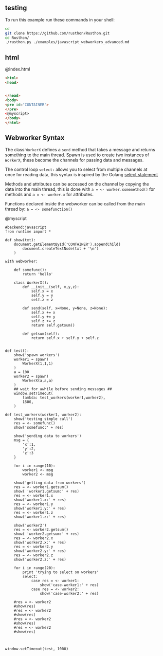 testing
-------

To run this example run these commands in your shell:

```bash
cd
git clone https://github.com/rusthon/Rusthon.git
cd Rusthon/
./rusthon.py ./examples/javascript_webworkers_advanced.md
```

html
----


@index.html
```html
<html>
<head>


</head>
<body>
<pre id="CONTAINER">
</pre>
<@myscript>
</body>
</html>
```

Webworker Syntax
--------------------------

The class `WorkerX` defines a `send` method that takes a message and returns something to the main thread.
Spawn is used to create two instances of `WorkerX`, these become the channels for passing data and messages.

The control loop `select:` allows you to select from multiple channels at once for reading data, 
this syntax is inspired by the Golang [select statement](http://golangtutorials.blogspot.com/2011/06/channels-in-go-range-and-select.html)

Methods and attributes can be accessed on the channel by copying the data into the main thread,
this is done with `a = <- worker.somemethod()` for methods and `a = <- worker.x` for attributes.

Functions declared inside the webworker can be called from the main thread by: `a = <- somefunction()`

@myscript
```rusthon
#backend:javascript
from runtime import *

def show(txt):
	document.getElementById('CONTAINER').appendChild(
		document.createTextNode(txt + '\n')
	)

with webworker:

	def somefunc():
		return 'hello'

	class WorkerX():
		def __init__(self, x,y,z):
			self.x = x
			self.y = y
			self.z = z

		def send(self, x=None, y=None, z=None):
			self.x += x
			self.y += y
			self.z += z
			return self.getsum()

		def getsum(self):
			return self.x + self.y + self.z


def test():
	show('spawn workers')
	worker1 = spawn(
		WorkerX(1,1,1)
	)
	a = 100
	worker2 = spawn(
		WorkerX(a,a,a)
	)
	## wait for awhile before sending messages ##
	window.setTimeout(
		lambda: test_workers(worker1,worker2),
		1500,
	)

def test_workers(worker1, worker2):
	show('testing simple call')
	res = <- somefunc()
	show('somefunc:' + res)

	show('sending data to workers')
	msg = {
		'x':1, 
		'y':2,
		'z':3
	}

	for i in range(10):
		worker1 <- msg
		worker2 <- msg

	show('getting data from workers')
	res = <- worker1.getsum()
	show( 'worker1.getsum:' + res)
	res = <- worker1.x
	show('worker1.x:' + res)
	res = <- worker1.y
	show('worker1.y:' + res)
	res = <- worker1.z
	show('worker1.z:' + res)

	show('worker2')
	res = <- worker2.getsum()
	show( 'worker2.getsum:' + res)
	res = <- worker2.x
	show('worker2.x:' + res)
	res = <- worker2.y
	show('worker2.y:' + res)
	res = <- worker2.z
	show('worker2.z:' + res)

	for i in range(20):
		print 'trying to select on workers'
		select:
			case res = <- worker1:
				show('case-worker1:' + res)
			case res = <- worker2:
				show('case-worker2:' + res)

	#res = <- worker2
	#show(res)
	#res = <- worker2
	#show(res)
	#res = <- worker2
	#show(res)
	#res = <- worker2
	#show(res)



window.setTimeout(test, 1000)

```
